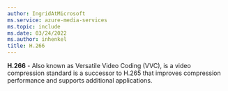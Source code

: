 ```yaml
---
author: IngridAtMicrosoft
ms.service: azure-media-services
ms.topic: include
ms.date: 03/24/2022
ms.author: inhenkel
title: H.266
---
```


**H.266** - Also known as Versatile Video Coding (VVC), is a video compression standard is a successor to H.265 that improves compression performance and supports additional applications.
